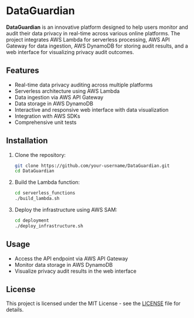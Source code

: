 # DataGuardian

**DataGuardian** is an innovative platform designed to help users monitor and audit their data privacy in real-time across various online platforms. The project integrates AWS Lambda for serverless processing, AWS API Gateway for data ingestion, AWS DynamoDB for storing audit results, and a web interface for visualizing privacy audit outcomes.

## Features

- Real-time data privacy auditing across multiple platforms
- Serverless architecture using AWS Lambda
- Data ingestion via AWS API Gateway
- Data storage in AWS DynamoDB
- Interactive and responsive web interface with data visualization
- Integration with AWS SDKs
- Comprehensive unit tests

## Installation

1. Clone the repository:
    ```bash
    git clone https://github.com/your-username/DataGuardian.git
    cd DataGuardian
    ```

2. Build the Lambda function:
    ```bash
    cd serverless_functions
    ./build_lambda.sh
    ```

3. Deploy the infrastructure using AWS SAM:
    ```bash
    cd deployment
    ./deploy_infrastructure.sh
    ```

## Usage

- Access the API endpoint via AWS API Gateway
- Monitor data storage in AWS DynamoDB
- Visualize privacy audit results in the web interface

## License

This project is licensed under the MIT License - see the [LICENSE](LICENSE) file for details.
